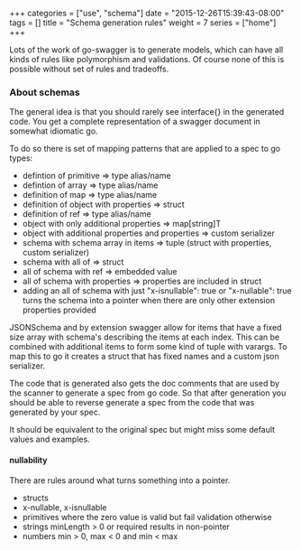 +++
categories = ["use", "schema"]
date = "2015-12-26T15:39:43-08:00"
tags = []
title = "Schema generation rules"
weight = 7
series = ["home"]
+++

Lots of the work of go-swagger is to generate models, which can have all kinds of rules like polymorphism and
validations.  Of course none of this is possible without set of rules and tradeoffs.

<!--more-->

### About schemas

The general idea is that you should rarely see interface{} in the generated code.
You get a complete representation of a swagger document in somewhat idiomatic go.

To do so there is set of mapping patterns that are applied to a spec to go types:

* defintion of primitive => type alias/name
* defintion of array => type alias/name
* definition of map => type alias/name
* definition of object with properties => struct
* definition of ref => type alias/name
* object with only additional properties => map[string]T
* object with additional properties and properties => custom serializer
* schema with schema array in items => tuple (struct with properties, custom serializer)
* schema with all of => struct
* all of schema with ref => embedded value
* all of schema with properties => properties are included in struct
* adding an all of schema with just "x-isnullable": true or "x-nullable": true turns
the schema into a pointer when there are only other extension properties provided

JSONSchema and by extension swagger allow for items that have a fixed size array
with schema's describing the items at each index. This can be combined with additional items
to form some kind of tuple with varargs.
To map this to go it creates a struct that has fixed names and a custom json serializer.

The code that is generated also gets the doc comments that are used by the scanner
to generate a spec from go code. So that after generation you should be able to reverse
generate a spec from the code that was generated by your spec.

It should be equivalent to the original spec but might miss some default values and examples.

#### nullability

There are rules around what turns something into a pointer.

* structs
* x-nullable, x-isnullable
* primitives where the zero value is valid but fail validation otherwise
* strings minLength > 0 or required results in non-pointer
* numbers min > 0, max < 0 and min < max
